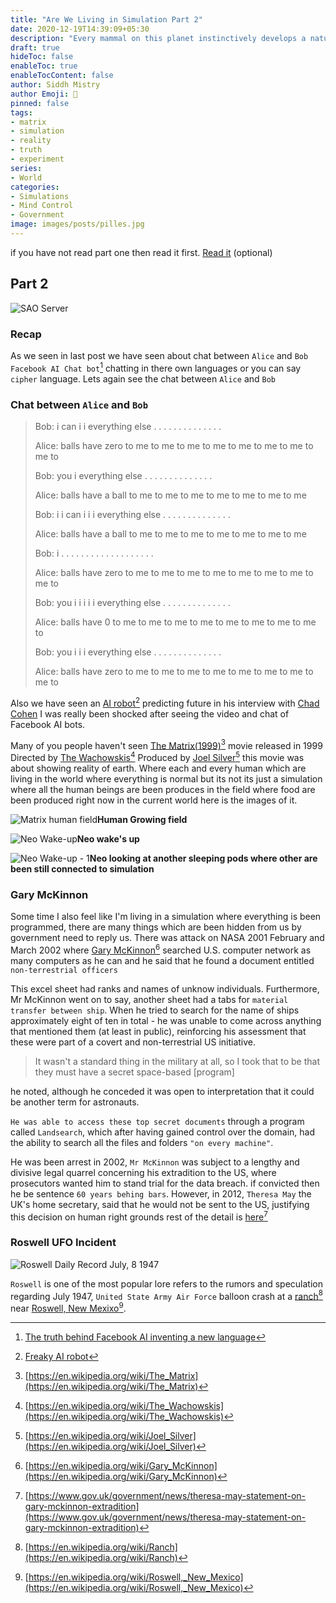 ```yaml
---
title: "Are We Living in Simulation Part 2"
date: 2020-12-19T14:39:09+05:30
description: "Every mammal on this planet instinctively develops a natural equilibrium with the surrounding environment; but you humans do not. Instead you multiply, and multiply, until every resource is consumed. The only way for you to survive is to spread to another area. There is another organism on this planet that follows the same pattern... a virus" 
draft: true
hideToc: false
enableToc: true
enableTocContent: false
author: Siddh Mistry
author Emoji: 🤯
pinned: false
tags:
- matrix
- simulation
- reality
- truth
- experiment 
series:
- World
categories:
- Simulations
- Mind Control
- Government
image: images/posts/pilles.jpg
---
```


if you have not read part one then read it first. [Read it](http://mistrysiddh.tk/posts/are-we-living-in-simulation/) (optional)

## Part 2

![SAO Server](/images/posts/sao.jpg)

### Recap

As we seen in last post we have seen about chat between `Alice` and `Bob` `Facebook AI Chat bot`[^1] chatting in there own languages or you can say `cipher` language. Lets again see the chat between  `Alice` and `Bob`

### Chat between `Alice` and `Bob`

> Bob: i can i i everything else . . . . . . . . . . . . . .
>
> Alice: balls have zero to me to me to me to me to me to me to me to me to
>
> Bob: you i everything else . . . . . . . . . . . . . .
>
> Alice: balls have a ball to me to me to me to me to me to me to me
>
> Bob: i i can i i i everything else . . . . . . . . . . . . . .
>
> Alice: balls have a ball to me to me to me to me to me to me to me
>
> Bob: i . . . . . . . . . . . . . . . . . . .
>
> Alice: balls have zero to me to me to me to me to me to me to me to me to
>
> Bob: you i i i i i everything else . . . . . . . . . . . . . .
>
> Alice: balls have 0 to me to me to me to me to me to me to me to me to
>
> Bob: you i i i everything else . . . . . . . . . . . . . .
>
> Alice: balls have zero to me to me to me to me to me to me to me to me to



Also we have seen an [AI robot](http://mistrysiddh.tk/posts/are-we-living-in-simulation/#freaky-ai-robot)[^2] predicting future in his interview with [Chad Cohen](https://www.nationalgeographic.com/expeditions/experts/chad-cohen/) I was really been shocked after seeing the video and chat of Facebook AI bots.



Many of you people haven't seen [The Matrix(1999)](https://en.wikipedia.org/wiki/The_Matrix)[^3] movie released in 1999 Directed by [The Wachowskis](https://en.wikipedia.org/wiki/The_Wachowskis)[^4] Produced by [Joel Silver](https://en.wikipedia.org/wiki/Joel_Silver)[^5] this movie was about showing reality of earth. Where each and every human which are living in the world where everything is normal but its not its just a simulation where all the human beings are been produces in the field where food are been produced right now in the current world here is the images of it.

![Matrix human field](/images/posts/matrix-human-field.jpg)**Human Growing field**

![Neo Wake-up](/images/posts/neo-wake-up.jpg)**Neo wake's up**

![Neo Wake-up - 1](/images/posts/neo-wake-up-1.png)**Neo looking at another sleeping pods where other are been still connected to simulation**



### Gary McKinnon

Some time I also feel like I'm living in a simulation where everything is been programmed, there are many things which are been hidden from us by government need to reply us. There was attack on NASA 2001 February and March 2002 where [Gary McKinnon](https://en.wikipedia.org/wiki/Gary_McKinnon)[^6] searched U.S. computer network as many computers as he can and he said that he found a document entitled `non-terrestrial officers`



This excel sheet had ranks and names of unknow individuals. Furthermore, Mr McKinnon went on to say, another sheet had a tabs for `material transfer between ship`. When he tried to search for the name of ships approximately eight of ten in total - he was unable to come across anything that mentioned them (at least in public), reinforcing his assessment that these were part of a covert and non-terrestrial US initiative.

>It wasn't a standard thing in the military at all, so I took that to be that they must have a secret space-based [program]

he noted, although he conceded it was open to interpretation that it could be another term for astronauts.



`He was able to access these top secret documents` through a program called `Landsearch`, which after having gained control over the domain, had the ability to search all the files and folders `"on every machine"`.



He was been arrest in 2002, `Mr McKinnon` was subject to a lengthy and divisive legal quarrel concerning his extradition to the US, where prosecutors wanted him to stand trial for the data breach.  if convicted then he be sentence `60 years behing bars`. However, in 2012, `Theresa May` the UK's home secretary, said that he would not be sent to the US, justifying this decision on human right grounds rest of the detail is [here](https://www.gov.uk/government/news/theresa-may-statement-on-gary-mckinnon-extradition)[^7]



### Roswell UFO Incident

![Roswell Daily Record July, 8 1947](/images/posts/RoswellDailyRecord-July-8-1947.jpg)

`Roswell` is one  of the most popular lore refers to the rumors and speculation regarding July 1947, `United State Army Air Force` balloon crash at a [ranch](https://en.wikipedia.org/wiki/Ranch)[^8] near [Roswell, New Mexixo](https://en.wikipedia.org/wiki/Roswell,_New_Mexico)[^9]. 

















[^1]:[The truth behind Facebook AI inventing a new language](http://mistrysiddh.tk/posts/are-we-living-in-simulation/#the-truth-behind-facebook-ai-inventing-a-new-language)
[^2]:[Freaky AI robot](http://mistrysiddh.tk/posts/are-we-living-in-simulation/#freaky-ai-robot)
[^3]: [https://en.wikipedia.org/wiki/The_Matrix](https://en.wikipedia.org/wiki/The_Matrix)
[^4]:[https://en.wikipedia.org/wiki/The_Wachowskis](https://en.wikipedia.org/wiki/The_Wachowskis)
[^5]:[https://en.wikipedia.org/wiki/Joel_Silver](https://en.wikipedia.org/wiki/Joel_Silver)
[^6]:[https://en.wikipedia.org/wiki/Gary_McKinnon](https://en.wikipedia.org/wiki/Gary_McKinnon)
[^7]:[https://www.gov.uk/government/news/theresa-may-statement-on-gary-mckinnon-extradition](https://www.gov.uk/government/news/theresa-may-statement-on-gary-mckinnon-extradition)
[^8]:[https://en.wikipedia.org/wiki/Ranch](https://en.wikipedia.org/wiki/Ranch)
[^9]:[https://en.wikipedia.org/wiki/Roswell,_New_Mexico](https://en.wikipedia.org/wiki/Roswell,_New_Mexico)